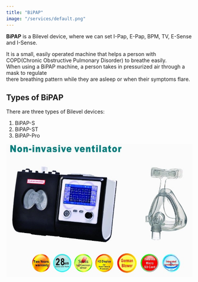 ```yaml
---
title: "BiPAP"
image: "/services/default.png"
---
```


**BiPAP** is a Bilevel device, where we can set I-Pap, E-Pap, BPM, TV, E-Sense and I-Sense.

It is a small, easily operated machine that helps a person with COPD(Chronic Obstructive Pulmonary Disorder) to breathe easily.  
When using a BiPAP machine, a person takes in pressurized air through a mask to regulate  
there breathing pattern while they are asleep or when their symptoms flare.

## Types of BiPAP

There are three types of Bilevel devices:

1. BiPAP-S
2. BiPAP-ST
3. BiPAP-Pro

![](/images/services/bipap_1.jpg)

